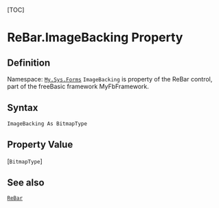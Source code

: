 [TOC]
# ReBar.ImageBacking Property

## Definition
Namespace: [`My.Sys.Forms`](My.Sys.Forms.md)
`ImageBacking` is property of the ReBar control, part of the freeBasic framework MyFbFramework.
## Syntax
```freeBasic
ImageBacking As BitmapType
```
## Property Value
[`BitmapType`]
## See also
[`ReBar`](ReBar.md)
